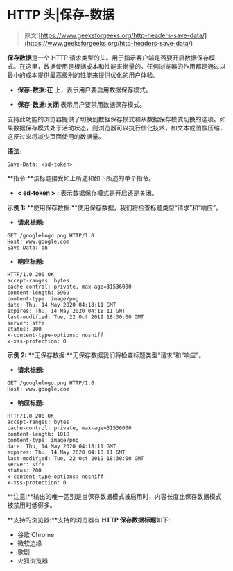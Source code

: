 # HTTP 头|保存-数据

> 原文:[https://www.geeksforgeeks.org/http-headers-save-data/](https://www.geeksforgeeks.org/http-headers-save-data/)

**保存数据**是一个 HTTP 请求类型的头。用于指示客户端是否要开启数据保存模式。在这里，数据使用是根据成本和性能来衡量的。任何浏览器的作用都是通过以最小的成本提供最高级别的性能来提供优化的用户体验。

*   **保存-数据:在**
    上，表示用户要启用数据保存模式。

*   **保存-数据:关闭**
    表示用户要禁用数据保存模式。

支持此功能的浏览器提供了切换到数据保存模式和从数据保存模式切换的选项。如果数据保存模式处于活动状态，则浏览器可以执行优化技术，如文本或图像压缩，这反过来将减少页面使用的数据量。

**语法:**

```
Save-Data: <sd-token>
```

**指令:**该标题接受如上所述和如下所述的单个指令。

*   **< sd-token > :** 表示数据保存模式是开启还是关闭。

**示例 1:**
**使用保存数据:**使用保存数据，我们将检查标题类型“请求”和“响应”。

*   **请求标题:**

```
GET /googlelogo.png HTTP/1.0 
Host: www.google.com
Save-Data: on
```

*   **响应标题:**

```
HTTP/1.0 200 OK 
accept-ranges: bytes 
cache-control: private, max-age=31536000 
content-length: 5969 
content-type: image/png 
date: Thu, 14 May 2020 04:18:11 GMT 
expires: Thu, 14 May 2020 04:18:11 GMT 
last-modified: Tue, 22 Oct 2019 18:30:00 GMT 
server: sffe 
status: 200 
x-content-type-options: nosniff 
x-xss-protection: 0
```

**示例 2:**
**无保存数据:**无保存数据我们将检查标题类型“请求”和“响应”。

*   **请求标题:**

```
GET /googlelogo.png HTTP/1.0 
Host: www.google.com
```

*   **响应标题:**

```
HTTP/1.0 200 OK 
accept-ranges: bytes 
cache-control: private, max-age=31536000 
content-length: 1018
content-type: image/png 
date: Thu, 14 May 2020 04:18:11 GMT 
expires: Thu, 14 May 2020 04:18:11 GMT 
last-modified: Tue, 22 Oct 2019 18:30:00 GMT 
server: sffe 
status: 200 
x-content-type-options: nosniff 
x-xss-protection: 0
```

**注意:**输出的唯一区别是当保存数据模式被启用时，内容长度比保存数据模式被禁用时低得多。

**支持的浏览器:**支持的浏览器有 **HTTP 保存数据标题**如下:

*   谷歌 Chrome
*   微软边缘
*   歌剧
*   火狐浏览器